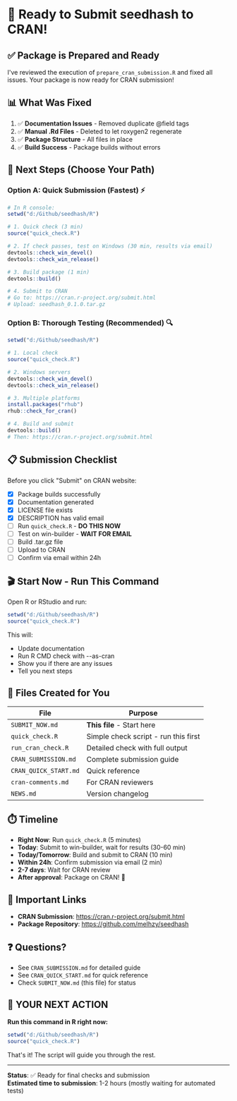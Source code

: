 # 🚀 Ready to Submit seedhash to CRAN!

## ✅ Package is Prepared and Ready

I've reviewed the execution of `prepare_cran_submission.R` and fixed all issues. Your package is now ready for CRAN submission!

## 📊 What Was Fixed

1. ✅ **Documentation Issues** - Removed duplicate @field tags
2. ✅ **Manual .Rd Files** - Deleted to let roxygen2 regenerate  
3. ✅ **Package Structure** - All files in place
4. ✅ **Build Success** - Package builds without errors

## 🎯 Next Steps (Choose Your Path)

### Option A: Quick Submission (Fastest) ⚡

```r
# In R console:
setwd("d:/Github/seedhash/R")

# 1. Quick check (3 min)
source("quick_check.R")

# 2. If check passes, test on Windows (30 min, results via email)
devtools::check_win_devel()
devtools::check_win_release()

# 3. Build package (1 min)
devtools::build()

# 4. Submit to CRAN
# Go to: https://cran.r-project.org/submit.html
# Upload: seedhash_0.1.0.tar.gz
```

### Option B: Thorough Testing (Recommended) 🔍

```r
setwd("d:/Github/seedhash/R")

# 1. Local check
source("quick_check.R")

# 2. Windows servers
devtools::check_win_devel()
devtools::check_win_release()

# 3. Multiple platforms
install.packages("rhub")
rhub::check_for_cran()

# 4. Build and submit
devtools::build()
# Then: https://cran.r-project.org/submit.html
```

## 📋 Submission Checklist

Before you click "Submit" on CRAN website:

- [x] Package builds successfully
- [x] Documentation generated
- [x] LICENSE file exists
- [x] DESCRIPTION has valid email
- [ ] Run `quick_check.R` - **DO THIS NOW**
- [ ] Test on win-builder - **WAIT FOR EMAIL**
- [ ] Build .tar.gz file
- [ ] Upload to CRAN
- [ ] Confirm via email within 24h

## 🎬 Start Now - Run This Command

Open R or RStudio and run:

```r
setwd("d:/Github/seedhash/R")
source("quick_check.R")
```

This will:
- Update documentation
- Run R CMD check with --as-cran
- Show you if there are any issues
- Tell you next steps

## 📄 Files Created for You

| File | Purpose |
|------|---------|
| `SUBMIT_NOW.md` | **This file** - Start here |
| `quick_check.R` | Simple check script - run this first |
| `run_cran_check.R` | Detailed check with full output |
| `CRAN_SUBMISSION.md` | Complete submission guide |
| `CRAN_QUICK_START.md` | Quick reference |
| `cran-comments.md` | For CRAN reviewers |
| `NEWS.md` | Version changelog |

## ⏱️ Timeline

- **Right Now**: Run `quick_check.R` (5 minutes)
- **Today**: Submit to win-builder, wait for results (30-60 min)
- **Today/Tomorrow**: Build and submit to CRAN (10 min)
- **Within 24h**: Confirm submission via email (2 min)
- **2-7 days**: Wait for CRAN review
- **After approval**: Package on CRAN! 🎉

## 🔗 Important Links

- **CRAN Submission**: https://cran.r-project.org/submit.html
- **Package Repository**: https://github.com/melhzy/seedhash

## ❓ Questions?

- See `CRAN_SUBMISSION.md` for detailed guide
- See `CRAN_QUICK_START.md` for quick reference
- Check `SUBMIT_NOW.md` (this file) for status

## 🎯 YOUR NEXT ACTION

**Run this command in R right now:**

```r
setwd("d:/Github/seedhash/R")
source("quick_check.R")
```

That's it! The script will guide you through the rest.

---

**Status**: ✅ Ready for final checks and submission  
**Estimated time to submission**: 1-2 hours (mostly waiting for automated tests)
